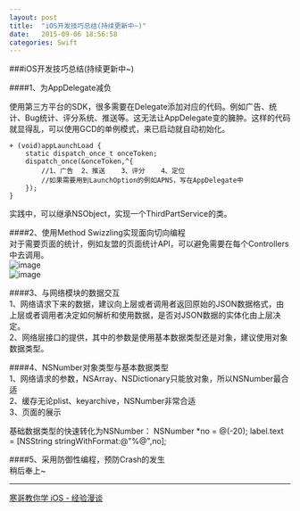 ```yaml
---
layout: post
title:  "iOS开发技巧总结(持续更新中~)"
date:   2015-09-06 18:56:58
categories: Swift
---
```

###iOS开发技巧总结(持续更新中~) 

####1、为AppDelegate减负  

使用第三方平台的SDK，很多需要在Delegate添加对应的代码。例如广告、统计、Bug统计、评分系统、推送等。这无法让AppDelegate变的臃肿。这样的代码就显得乱，可以使用GCD的单例模式，来已启动就自动初始化。  

	+ (void)appLaunchLoad {
		static dispatch_once_t onceToken;
		dispatch_once(&onceToken,^{
			//1、广告	2、推送	3、评分	4、定位
			//如果需要用到LaunchOption的例如APNS，写在AppDelegate中
		});
	}  
	
实践中，可以继承NSObject，实现一个ThirdPartService的类。  

####2、使用Method Swizzling实现面向切向编程  
对于需要页面的统计，例如友盟的页面统计API，可以避免需要在每个Controllers中去调用。  
![image](http://cc.cocimg.com/api/uploads/20150906/1441527213944527.png)  
![image](http://cc.cocimg.com/api/uploads/20150906/1441527220530960.png)

####3、与网络模块的数据交互  
1、网络请求下来的数据，建议向上层或者调用者返回原始的JSON数据格式，由上层或者调用者决定如何解析和使用数据，是否对JSON数据的实体化由上层决定。  
2、网络层接口的提供，其中的参数是使用基本数据类型还是对象，建议使用对象数据类型。

####4、NSNumber对象类型与基本数据类型  
1、网络请求的参数，NSArray、NSDictionary只能放对象，所以NSNumber最合适  
2、缓存无论plist、keyarchive，NSNumber非常合适  
3、页面的展示  

基础数据类型的快速转化为NSNumber：
NSNumber *no = @(-20);
label.text = [NSString stringWithFormat:@"%@",no];

####5、采用防御性编程，预防Crash的发生  
稍后奉上~


------
[寒哥教你学 iOS - 经验漫谈](http://www.cocoachina.com/ios/20150907/13339.html)